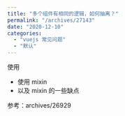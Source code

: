 ```yaml
---
title: "多个组件有相同的逻辑，如何抽离？"
permalink: "/archives/27143"
date: "2020-12-10"
categories: 
  - "vuejs 常见问题"
  - "默认"
---
```


使用

- 使用 mixin
- 以及 mixin 的一些缺点

参考：archives/26929
